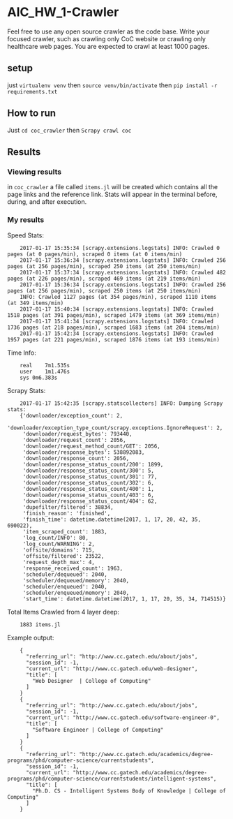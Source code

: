 # AIC_HW_1-Crawler
Feel free to use any open source crawler as the code base. Write your focused crawler, such as crawling only CoC website or crawling only healthcare web pages. You are expected to crawl at least 1000 pages.

## setup

just `virtualenv venv` then `source venv/bin/activate` then `pip install -r requirements.txt`

## How to run

Just `cd coc_crawler` then `Scrapy crawl coc`

## Results

### Viewing results

in `coc_crawler` a file called `items.jl` will be created which contains all the page links and the reference link.
Stats will appear in the terminal before, during, and after execution.

### My results

Speed Stats:

        2017-01-17 15:35:34 [scrapy.extensions.logstats] INFO: Crawled 0 pages (at 0 pages/min), scraped 0 items (at 0 items/min)
        2017-01-17 15:36:34 [scrapy.extensions.logstats] INFO: Crawled 256 pages (at 256 pages/min), scraped 250 items (at 250 items/min)
        2017-01-17 15:37:34 [scrapy.extensions.logstats] INFO: Crawled 482 pages (at 226 pages/min), scraped 469 items (at 219 items/min)
        2017-01-17 15:36:34 [scrapy.extensions.logstats] INFO: Crawled 256 pages (at 256 pages/min), scraped 250 items (at 250 items/min)
        INFO: Crawled 1127 pages (at 354 pages/min), scraped 1110 items (at 349 items/min)
        2017-01-17 15:40:34 [scrapy.extensions.logstats] INFO: Crawled 1518 pages (at 391 pages/min), scraped 1479 items (at 369 items/min)
        2017-01-17 15:41:34 [scrapy.extensions.logstats] INFO: Crawled 1736 pages (at 218 pages/min), scraped 1683 items (at 204 items/min)
        2017-01-17 15:42:34 [scrapy.extensions.logstats] INFO: Crawled 1957 pages (at 221 pages/min), scraped 1876 items (at 193 items/min)

Time Info:

        real    7m1.535s
        user    1m1.476s
        sys 0m6.383s

Scrapy Stats:

        2017-01-17 15:42:35 [scrapy.statscollectors] INFO: Dumping Scrapy stats:
        {'downloader/exception_count': 2,
         'downloader/exception_type_count/scrapy.exceptions.IgnoreRequest': 2,
         'downloader/request_bytes': 793440,
         'downloader/request_count': 2056,
         'downloader/request_method_count/GET': 2056,
         'downloader/response_bytes': 538892083,
         'downloader/response_count': 2056,
         'downloader/response_status_count/200': 1899,
         'downloader/response_status_count/300': 5,
         'downloader/response_status_count/301': 77,
         'downloader/response_status_count/302': 6,
         'downloader/response_status_count/400': 1,
         'downloader/response_status_count/403': 6,
         'downloader/response_status_count/404': 62,
         'dupefilter/filtered': 38834,
         'finish_reason': 'finished',
         'finish_time': datetime.datetime(2017, 1, 17, 20, 42, 35, 690022),
         'item_scraped_count': 1883,
         'log_count/INFO': 80,
         'log_count/WARNING': 2,
         'offsite/domains': 715,
         'offsite/filtered': 23522,
         'request_depth_max': 4,
         'response_received_count': 1963,
         'scheduler/dequeued': 2040,
         'scheduler/dequeued/memory': 2040,
         'scheduler/enqueued': 2040,
         'scheduler/enqueued/memory': 2040,
         'start_time': datetime.datetime(2017, 1, 17, 20, 35, 34, 714515)}

Total Items Crawled from 4 layer deep:

        1883 items.jl

Example output:

        {
          "referring_url": "http://www.cc.gatech.edu/about/jobs",
          "session_id": -1,
          "current_url": "http://www.cc.gatech.edu/web-designer",
          "title": [
            "Web Designer  | College of Computing"
          ]
        }
        {
          "referring_url": "http://www.cc.gatech.edu/about/jobs",
          "session_id": -1,
          "current_url": "http://www.cc.gatech.edu/software-engineer-0",
          "title": [
            "Software Engineer | College of Computing"
          ]
        }
        {
          "referring_url": "http://www.cc.gatech.edu/academics/degree-programs/phd/computer-science/currentstudents",
          "session_id": -1,
          "current_url": "http://www.cc.gatech.edu/academics/degree-programs/phd/computer-science/currentstudents/intelligent-systems",
          "title": [
            "Ph.D. CS - Intelligent Systems Body of Knowledge | College of Computing"
          ]
        }
